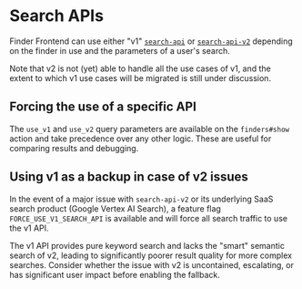 # Search APIs
Finder Frontend can use either "v1" [`search-api`][search-api] or [`search-api-v2`][search-api-v2]
depending on the finder in use and the parameters of a user's search.

Note that v2 is not (yet) able to handle all the use cases of v1, and the extent to which v1 use
cases will be migrated is still under discussion.

## Forcing the use of a specific API
The `use_v1` and `use_v2` query parameters are available on the `finders#show` action and take
precedence over any other logic. These are useful for comparing results and debugging.

## Using v1 as a backup in case of v2 issues
In the event of a major issue with `search-api-v2` or its underlying SaaS search product (Google
Vertex AI Search), a feature flag `FORCE_USE_V1_SEARCH_API` is available and will force all search
traffic to use the v1 API.

The v1 API provides pure keyword search and lacks the "smart" semantic search of v2, leading to
significantly poorer result quality for more complex searches. Consider whether the issue with v2 is
uncontained, escalating, or has significant user impact before enabling the fallback.

[search-api]: https://github.com/alphagov/search-api
[search-api-v2]: https://github.com/alphagov/search-api-v2
